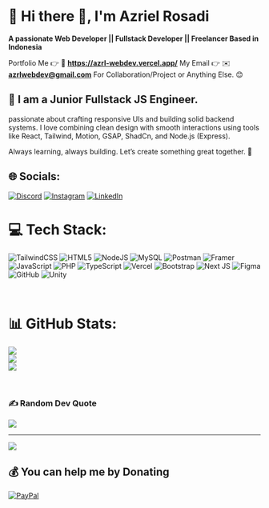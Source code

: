 # 💫 Hi there 👋, I'm Azriel Rosadi
**A passionate Web Developer || Fullstack Developer || Freelancer Based in Indonesia**

Portfolio Me 👉 💼 **https://azrl-webdev.vercel.app/**
My Email 👉 ✉️ **azrlwebdev@gmail.com**
For Collaboration/Project or Anything Else. 😊
<br />


## 🔗 I am a Junior Fullstack JS Engineer. 

passionate about crafting responsive UIs and building solid backend systems.
I love combining clean design with smooth interactions using tools like React, Tailwind, Motion, GSAP, ShadCn, and Node.js (Express).

Always learning, always building. Let’s create something great together. 🚀
<br />


## 🌐 Socials:
[![Discord](https://img.shields.io/badge/Discord-%237289DA.svg?logo=discord&logoColor=white)](https://discord.gg/azrlwebdev) [![Instagram](https://img.shields.io/badge/Instagram-%23E4405F.svg?logo=Instagram&logoColor=white)](https://instagram.com/azrlrsdi_) [![LinkedIn](https://img.shields.io/badge/LinkedIn-%230077B5.svg?logo=linkedin&logoColor=white)](https://www.linkedin.com/in/azriel-rosadi-aa2859343/) 
<br />


# 💻 Tech Stack:
![TailwindCSS](https://img.shields.io/badge/tailwindcss-%2338B2AC.svg?style=for-the-badge&logo=tailwind-css&logoColor=white) ![HTML5](https://img.shields.io/badge/html5-%23E34F26.svg?style=for-the-badge&logo=html5&logoColor=white) ![NodeJS](https://img.shields.io/badge/node.js-6DA55F?style=for-the-badge&logo=node.js&logoColor=white) ![MySQL](https://img.shields.io/badge/mysql-4479A1.svg?style=for-the-badge&logo=mysql&logoColor=white) ![Postman](https://img.shields.io/badge/Postman-FF6C37?style=for-the-badge&logo=postman&logoColor=white) ![Framer](https://img.shields.io/badge/Framer-black?style=for-the-badge&logo=framer&logoColor=blue) ![JavaScript](https://img.shields.io/badge/javascript-%23323330.svg?style=for-the-badge&logo=javascript&logoColor=%23F7DF1E) ![PHP](https://img.shields.io/badge/php-%23777BB4.svg?style=for-the-badge&logo=php&logoColor=white) ![TypeScript](https://img.shields.io/badge/typescript-%23007ACC.svg?style=for-the-badge&logo=typescript&logoColor=white) ![Vercel](https://img.shields.io/badge/vercel-%23000000.svg?style=for-the-badge&logo=vercel&logoColor=white) ![Bootstrap](https://img.shields.io/badge/bootstrap-%238511FA.svg?style=for-the-badge&logo=bootstrap&logoColor=white) ![Next JS](https://img.shields.io/badge/Next-black?style=for-the-badge&logo=next.js&logoColor=white) ![Figma](https://img.shields.io/badge/figma-%23F24E1E.svg?style=for-the-badge&logo=figma&logoColor=white) ![GitHub](https://img.shields.io/badge/github-%23121011.svg?style=for-the-badge&logo=github&logoColor=white) ![Unity](https://img.shields.io/badge/unity-%23000000.svg?style=for-the-badge&logo=unity&logoColor=white)

<br />

# 📊 GitHub Stats:
![](https://github-readme-stats.vercel.app/api?username=AzrielRosadi&theme=aura&hide_border=false&include_all_commits=true&count_private=true)<br/>
![](https://nirzak-streak-stats.vercel.app/?user=AzrielRosadi&theme=aura&hide_border=false)<br/>
![](https://github-readme-stats.vercel.app/api/top-langs/?username=AzrielRosadi&theme=aura&hide_border=false&include_all_commits=true&count_private=true&layout=compact)

<br />

### ✍️ Random Dev Quote
![](https://quotes-github-readme.vercel.app/api?type=horizontal&theme=radical)

---
[![](https://visitcount.itsvg.in/api?id=AzrielRosadi&icon=4&color=8)](https://visitcount.itsvg.in)

  ## 💰 You can help me by Donating
  [![PayPal](https://img.shields.io/badge/PayPal-00457C?style=for-the-badge&logo=paypal&logoColor=white)](paypal.me/azrlwebdev) 

  
<!-- Proudly created with GPRM ( https://gprm.itsvg.in ) -->